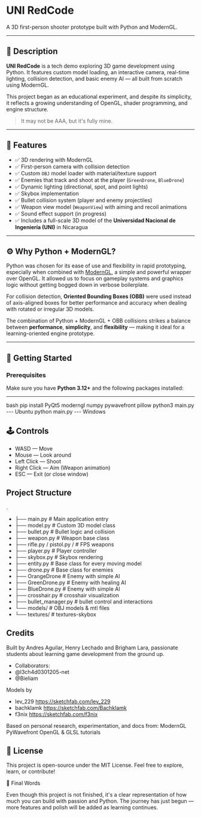 # UNI RedCode

A 3D first-person shooter prototype built with Python and ModernGL.

---

## 📌 Description

**UNI RedCode** is a tech demo exploring 3D game development using Python. It features custom model loading, an interactive camera, real-time lighting, collision detection, and basic enemy AI — all built from scratch using ModernGL.

This project began as an educational experiment, and despite its simplicity, it reflects a growing understanding of OpenGL, shader programming, and engine structure.

> It may not be AAA, but it's fully mine.

---

## 🔧 Features

- ✅ 3D rendering with ModernGL
- ✅ First-person camera with collision detection
- ✅ Custom `OBJ` model loader with material/texture support
- ✅ Enemies that track and shoot at the player (`GreenDrone`, `BlueDrone`)
- ✅ Dynamic lighting (directional, spot, and point lights)
- ✅ Skybox implementation
- ✅ Bullet collision system (player and enemy projectiles)
- ✅ Weapon view model (`WeaponView`) with aiming and recoil animations
- ✅ Sound effect support (in progress)
- ✅ Includes a full-scale 3D model of the **Universidad Nacional de Ingeniería (UNI)** in Nicaragua

---

## ⚙️ Why Python + ModernGL?

Python was chosen for its ease of use and flexibility in rapid prototyping, especially when combined with [ModernGL](https://github.com/moderngl/moderngl), a simple and powerful wrapper over OpenGL. It allowed us to focus on gameplay systems and graphics logic without getting bogged down in verbose boilerplate.

For collision detection, **Oriented Bounding Boxes (OBB)** were used instead of axis-aligned boxes for better performance and accuracy when dealing with rotated or irregular 3D models.

The combination of Python + ModernGL + OBB collisions strikes a balance between **performance**, **simplicity**, and **flexibility** — making it ideal for a learning-oriented engine prototype.

---

## 🚀 Getting Started

### Prerequisites

Make sure you have **Python 3.12+** and the following packages installed:

--- 
bash
pip install PyQt5 moderngl numpy pywavefront pillow
python3 main.py --- Ubuntu
python main.py  --- Windows



## 🕹️ Controls

- WASD — Move
- Mouse — Look around
- Left Click — Shoot
- Right Click — Aim (Weapon animation)
- ESC — Exit (or close window)


## Project Structure

.
- ├── main.py                # Main application entry
- ├── model.py               # Custom 3D model class
- ├── bullet.py              # Bullet logic and collision
- ├── weapon.py              # Weapon base class
- ├── rifle.py / pistol.py / # FPS weapons
- ├── player.py              # Player controller
- ├── skybox.py              # Skybox rendering
- ├── entity.py              # Base class for every moving model
- ├── drone.py               # Base class for enemies
- ├── OrangeDrone            # Enemy with simple AI
- ├── GreenDrone.py          # Enemy with healing AI
- ├── BlueDrone.py           # Enemy with simple AI
- ├── crosshair.py           # crosshair visualization
- ├── bullet_manager.py      # bullet control and interactions
- └── models/                # OBJ models & mtl files
- └── textures/              # textures-skybox


## Credits
Built by Andres Aguilar, Henry Lechado and Brigham Lara, passionate students about learning game development from the ground up.
- Collaborators:
- @l3ch4d0301205-net
- @Bieliam 

Models by
- lev_229   https://sketchfab.com/lev_229
- bachklamk https://sketchfab.com/Bachklamk
- f3nix     https://sketchfab.com/f3nix


Based on personal research, experimentation, and docs from:
    ModernGL
    PyWavefront
    OpenGL & GLSL tutorials


## 📜 License
This project is open-source under the MIT License. Feel free to explore, learn, or contribute!

💬 Final Words

Even though this project is not finished, it's a clear representation of how much you can build with passion and Python. The journey has just begun — more features and polish will be added as learning continues.
